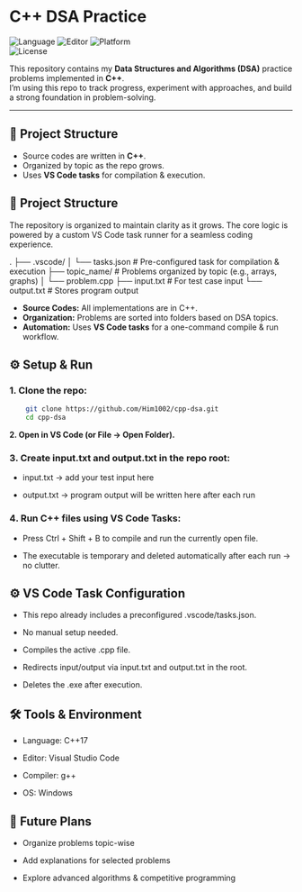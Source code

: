 #  C++ DSA Practice 

![Language](https://img.shields.io/badge/language-C%2B%2B17-blue)
![Editor](https://img.shields.io/badge/editor-VS%20Code-blueviolet)
![Platform](https://img.shields.io/badge/platform-Windows-lightgrey)  
![License](https://img.shields.io/badge/license-MIT-green)      

This repository contains my **Data Structures and Algorithms (DSA)** practice problems implemented in **C++**.  
I’m using this repo to track progress, experiment with approaches, and build a strong foundation in problem-solving.  

---

## 📂 Project Structure
- Source codes are written in **C++**.  
- Organized by topic as the repo grows.  
- Uses **VS Code tasks** for compilation & execution. 

## 📂 Project Structure

The repository is organized to maintain clarity as it grows. The core logic is powered by a custom VS Code task runner for a seamless coding experience.

.
├── .vscode/
│   └── tasks.json      # Pre-configured task for compilation & execution
├── topic_name/         # Problems organized by topic (e.g., arrays, graphs)
│   └── problem.cpp
├── input.txt           # For test case input
└── output.txt          # Stores program output


-   **Source Codes:** All implementations are in C++.
-   **Organization:** Problems are sorted into folders based on DSA topics.
-   **Automation:** Uses **VS Code tasks** for a one-command compile & run workflow.

## ⚙️ Setup & Run

### 1️.  Clone the repo:
```bash
    git clone https://github.com/Him1002/cpp-dsa.git
    cd cpp-dsa
```

**2️. Open in VS Code (or File → Open Folder).**

### 3️. Create input.txt and output.txt in the repo root:
-   input.txt → add your test input here

-   output.txt → program output will be written here after each run

### 4️. Run C++ files using VS Code Tasks:

-   Press Ctrl + Shift + B to compile and run the currently open file.

-   The executable is temporary and deleted automatically after each run → no clutter.

## ⚙️ VS Code Task Configuration

-   This repo already includes a preconfigured .vscode/tasks.json.

-   No manual setup needed.

-   Compiles the active .cpp file.

-   Redirects input/output via input.txt and output.txt in the root.

-   Deletes the .exe after execution.

## 🛠 Tools & Environment

-   Language: C++17

-   Editor: Visual Studio Code

-   Compiler: g++

-   OS: Windows

## 📌 Future Plans

-   Organize problems topic-wise

-   Add explanations for selected problems

-   Explore advanced algorithms & competitive programming